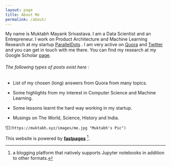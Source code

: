 ```yaml
---
layout: page
title: About Me
permalink: /about/
---
```


My name is Muktabh Mayank Srivastava. I am a Data Scientist and an Entrepreneur. I work on Product Architecture and Machine Learning Research at my startup [ParallelDots](https://paralleldots.com) . I am very active on [Quora](https://www.quora.com/profile/Muktabh-Mayank) and [Twitter](https://twitter.com/muktabh) and you can get in touch with me there. You can find my research at my Google Scholar [page](https://scholar.google.co.in/citations?user=Xw0GUGIAAAAJ&hl=en). 

###### The following types of posts exist here :

- List of my chosen (long) answers from Quora from many topics.

- Some highlights from my interest in Computer Science and Machine Learning.

- Some lessons learnt the hard way working in my startup.

- Musings on The World, Science, History and India.

![]`(https://muktabh.xyz/images/me.jpg "Muktabh's Pic")`

This website is powered by **[fastpages](https://github.com/fastai/fastpages)** [^1].

[^1]:a blogging platform that natively supports Jupyter notebooks in addition to other formats.
